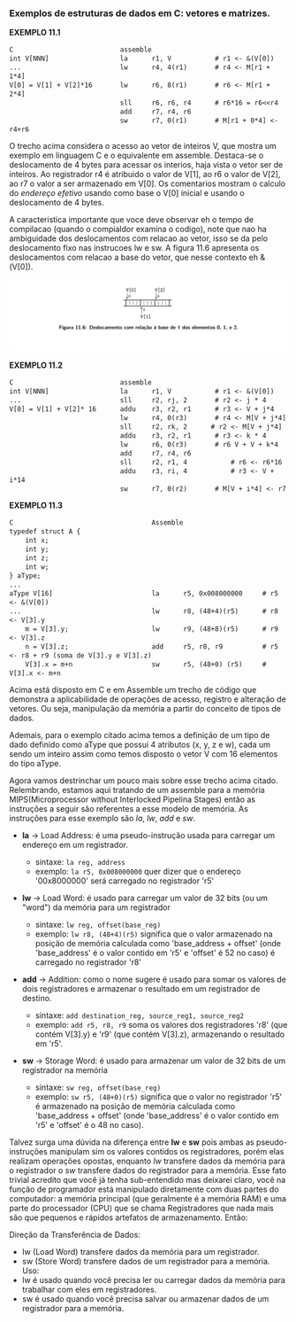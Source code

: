 ### Exemplos de estruturas de dados em C: vetores e matrizes.

**EXEMPLO 11.1**
```
C                           assemble
int V[NNN]                  la      r1, V           # r1 <- &(V[0]) 
...                         lw      r4, 4(r1)       # r4 <- M[r1 + 1*4]
V[0] = V[1] + V[2]*16       lw      r6, 8(r1)       # r6 <- M[r1 + 2*4]
                            sll     r6, r6, r4      # r6*16 = r6<<r4
                            add     r7, r4, r6      
                            sw      r7, 0(r1)       # M[r1 + 0*4] <- r4+r6
``` 

O trecho acima considera o acesso ao vetor de inteiros V, que mostra um exemplo em linguagem C e o equivalente em assemble. Destaca-se o deslocamento de 4 bytes para acessar os interios, haja vista o vetor ser de inteiros. Ao registrador r4 é atribuido o valor de V[1], ao r6 o valor de V[2], ao r7 o valor a ser armazenado em V[0]. Os comentarios mostram o calculo do *endereço efetivo* usando como base o V[0] inicial e usando o deslocamento de 4 bytes. 

A caracteristica importante que voce deve observar eh o tempo de compilacao (quando o compialdor examina o codigo), note que nao ha ambiguidade dos deslocamentos com relacao ao vetor, isso se da pelo deslocamento fixo nas instrucoes lw e sw. A figura 11.6 apresenta os deslocamentos com relacao a base do vetor, que nesse contexto eh &(V[0]).

![alt text](./imagens/figura-11-6.png)

**EXEMPLO 11.2**
```
C                           assemble
int V[NNN]                  la      r1, V           # r1 <- &(V[0]) 
...                         sll     r2, rj, 2       # r2 <- j * 4
V[0] = V[1] + V[2]* 16      addu    r3, r2, r1      # r3 <- V + j*4
                            lw      r4, 0(r3)       # r4 <- M[V + j*4]
                            sll     r2, rk, 2      # r2 <- M[V + j*4] 
                            addu    r3, r2, r1      # r3 <- k * 4
                            lw      r6, 0(r3)       # r6 V + V + k*4
                            add     r7, r4, r6
                            sll     r2, r1, 4           # r6 <- r6*16
                            addu    r3, ri, 4           # r3 <- V + i*14
                            sw      r7, 0(r2)       # M[V + i*4] <- r7
``` 

**EXEMPLO 11.3**
```
C                                   Assemble
typedef struct A {                  
    int x;                          
    int y;                          
    int z;                          
    int w;                          
} aType;                            
...                                 
aType V[16]                         la      r5, 0x008000000     # r5 <- &(V[0])
...                                 lw      r8, (48+4)(r5)      # r8 <- V[3].y
    m = V[3].y;                     lw      r9, (48+8)(r5)      # r9 <- V[3].z
    n = V[3].z;                     add     r5, r8, r9          # r5 <- r8 + r9 (soma de V[3].y e V[3].z)
    V[3].x = m+n                    sw      r5, (48+0) (r5)     # V[3].x <- m+n
```                             

Acima está disposto em C e em Assemble um trecho de código que demonstra a aplicabilidade de operações de acesso, registro e  alteração de vetores. Ou seja, manipulação da memória a partir do conceito de tipos de dados.  

Ademais, para o exemplo citado acima temos a definição de um tipo de dado definido como aType que possui 4 atributos (x, y, z e w), cada um sendo um inteiro assim como temos disposto o vetor V com 16 elementos do tipo aType.  

Agora vamos destrinchar um pouco mais sobre esse trecho acima citado. Relembrando, estamos aqui tratando de um assemble para a memória MIPS(Microprocessor without Interlocked Pipelina Stages) então as instruções a seguir são referentes a esse modelo de memória. As instruções para esse exemplo são *la*, *lw*, *add* e *sw*.  

- **la** -> Load Address: é uma pseudo-instrução usada para carregar um endereço em um registrador.
  - sintaxe: ```la reg, address``` 
  - exemplo: ```la r5, 0x008000000``` quer dizer que o endereço '00x8000000' será carregado no registrador 'r5'

- **lw** -> Load Word: é usado para carregar um valor de 32 bits (ou um "word") da memória para um registrador
  - sintaxe: ```lw reg, offset(base_reg)``` 
  - exemplo: ```lw r8, (48+4)(r5)``` significa que o valor armazenado na posição de memória calculada como 'base_address + offset' (onde 'base_address' é o valor contido em 'r5' e 'offset' é 52 no caso) é carregado no registrador 'r8'

- **add** -> Addition: como o nome sugere é usado para somar os valores de dois registradores e armazenar o resultado em um registrador de destino.
  - sintaxe: ```add destination_reg, source_reg1, source_reg2```
  - exemplo: ```add r5, r8, r9``` soma os valores dos registradores 'r8' (que contém V[3].y) e 'r9' (que contém V[3].z), armazenando o resultado em 'r5'.

- **sw** -> Storage Word: é usado para armazenar um valor de 32 bits de um registrador na memória
  - sintaxe: ```sw reg, offset(base_reg)```
  - exemplo: ```sw r5, (48+0)(r5)``` significa que o valor no registrador 'r5' é armazenado na posição de memória calculada como 'base_address + offset' (onde 'base_address' é o valor contido em 'r5' e 'offset' é o 48 no caso).

Talvez surga uma dúvida na diferença entre **lw** e **sw** pois ambas as pseudo-instruções manipulam sim os valores contidos os registradores, porém elas realizam operações opostas, enquanto *lw* transfere dados da memória para o registrador o *sw* transfere dados do registrador para a memória. Esse fato trivial acredito que você já tenha sub-entendido mas deixarei claro, você na função de programador está manipulado diretamente com duas partes do computador: a memória principal (que geralmente é a memória RAM) e uma parte do processador (CPU) que se chama Registradores que nada mais são que pequenos e rápidos artefatos de armazenamento. Então:

Direção da Transferência de Dados:
  - lw (Load Word) transfere dados da memória para um registrador.
  - sw (Store Word) transfere dados de um registrador para a memória.
Uso:
  - lw é usado quando você precisa ler ou carregar dados da memória para trabalhar com eles em registradores.
  - sw é usado quando você precisa salvar ou armazenar dados de um registrador para a memória.